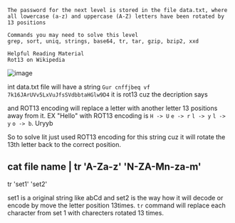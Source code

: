 ```
The password for the next level is stored in the file data.txt, where all lowercase (a-z) and uppercase (A-Z) letters have been rotated by 13 positions

Commands you may need to solve this level
grep, sort, uniq, strings, base64, tr, tar, gzip, bzip2, xxd

Helpful Reading Material
Rot13 on Wikipedia
```

![image](https://github.com/user-attachments/assets/ecbebb3a-4667-4cb8-9087-1c6ddc0119b9)


int data.txt file will have a string  `Gur cnffjbeq vf 7k16JArUVv5LxVuJfsSVdbbtaHGlw9D4`  it is rot13 cuz the decription says

and ROT13 encoding will replace a letter with another letter 13 positions away from it. EX "Hello" with ROT13 encoding is `H -> U` `e -> r` `l -> y` `l -> y` `o -> b`. Uryyb

So to solve  Iit just used ROT13 encoding for this string cuz it will rotate the 13th letter back to the correct position.

## cat file name | tr 'A-Za-z' 'N-ZA-Mn-za-m'

tr 'set1' 'set2'

set1 is a original string like abCd and set2 is the way how it will decode or encode by move the letter position 13times. `tr` command will replace each character from set 1 with charecters rotated 13 times.

